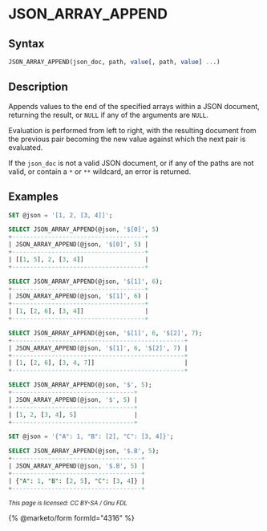 # JSON\_ARRAY\_APPEND

## Syntax

```sql
JSON_ARRAY_APPEND(json_doc, path, value[, path, value] ...)
```

## Description

Appends values to the end of the specified arrays within a JSON document, returning the result, or `NULL` if any of the arguments are `NULL`.

Evaluation is performed from left to right, with the resulting document from the previous pair becoming the new value against which the next pair is evaluated.

If the `json_doc` is not a valid JSON document, or if any of the paths are not valid, or contain a `*` or `**` wildcard, an error is returned.

## Examples

```sql
SET @json = '[1, 2, [3, 4]]';

SELECT JSON_ARRAY_APPEND(@json, '$[0]', 5)
+-------------------------------------+
| JSON_ARRAY_APPEND(@json, '$[0]', 5) |
+-------------------------------------+
| [[1, 5], 2, [3, 4]]                 |
+-------------------------------------+

SELECT JSON_ARRAY_APPEND(@json, '$[1]', 6);
+-------------------------------------+
| JSON_ARRAY_APPEND(@json, '$[1]', 6) |
+-------------------------------------+
| [1, [2, 6], [3, 4]]                 |
+-------------------------------------+

SELECT JSON_ARRAY_APPEND(@json, '$[1]', 6, '$[2]', 7);
+------------------------------------------------+
| JSON_ARRAY_APPEND(@json, '$[1]', 6, '$[2]', 7) |
+------------------------------------------------+
| [1, [2, 6], [3, 4, 7]]                         |
+------------------------------------------------+

SELECT JSON_ARRAY_APPEND(@json, '$', 5);
+----------------------------------+
| JSON_ARRAY_APPEND(@json, '$', 5) |
+----------------------------------+
| [1, 2, [3, 4], 5]                |
+----------------------------------+

SET @json = '{"A": 1, "B": [2], "C": [3, 4]}';

SELECT JSON_ARRAY_APPEND(@json, '$.B', 5);
+------------------------------------+
| JSON_ARRAY_APPEND(@json, '$.B', 5) |
+------------------------------------+
| {"A": 1, "B": [2, 5], "C": [3, 4]} |
+------------------------------------+
```

<sub>_This page is licensed: CC BY-SA / Gnu FDL_</sub>

{% @marketo/form formId="4316" %}
